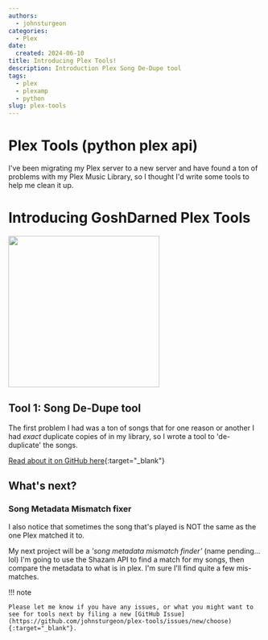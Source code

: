 ```yaml
---
authors:
  - johnsturgeon
categories:
  - Plex
date:
  created: 2024-06-10
title: Introducing Plex Tools!
description: Introduction Plex Song De-Dupe tool
tags:
  - plex
  - plexamp
  - python
slug: plex-tools
---
```


# Plex Tools (python plex api)

I've been migrating my Plex server to a new server and have found a ton of problems with my Plex Music Library, so I thought I'd write some tools to help me clean it up.

<!-- more -->
# Introducing GoshDarned Plex Tools

<img width="300" src="https://github.com/johnsturgeon/plex-tools/assets/9746310/0c42ce63-983b-43a6-8f2e-77338e204cba">

## Tool 1: Song De-Dupe tool

The first problem I had was a ton of songs that for one reason or another I had *exact* duplicate copies of in my library, so I wrote a tool to 'de-duplicate' the songs.

[Read about it on GitHub here](https://github.com/johnsturgeon/plex-tools){:target="_blank"}

## What's next?

### Song Metadata Mismatch fixer

I also notice that sometimes the song that's played is NOT the same as the one Plex matched it to.

My next project will be a *'song metadata mismatch finder'* (name pending... lol)  I'm going to use the Shazam API to find a match for my songs, then compare the metadata to what is in plex.  I'm sure I'll find quite a few mis-matches.

!!! note

    Please let me know if you have any issues, or what you might want to see for tools next by filing a new [GitHub Issue](https://github.com/johnsturgeon/plex-tools/issues/new/choose){:target="_blank"}.
